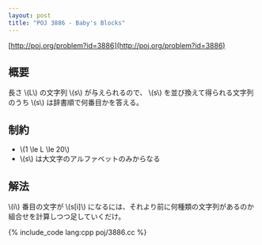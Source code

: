 ```yaml
---
layout: post
title: "POJ 3886 - Baby's Blocks"
---
```

[http://poj.org/problem?id=3886](http://poj.org/problem?id=3886)

## 概要
長さ \\(L\\) の文字列 \\(s\\) が与えられるので、
\\(s\\) を並び換えて得られる文字列のうち \\(s\\) は辞書順で何番目かを答える。

## 制約
- \\(1 \\le L \\le 20\\)
- \\(s\\) は大文字のアルファベットのみからなる

## 解法
\\(i\\) 番目の文字が \\(s[i]\\) になるには、それより前に何種類の文字列があるのか組合せを計算しつつ足していくだけ。

{% include_code lang:cpp poj/3886.cc %}
